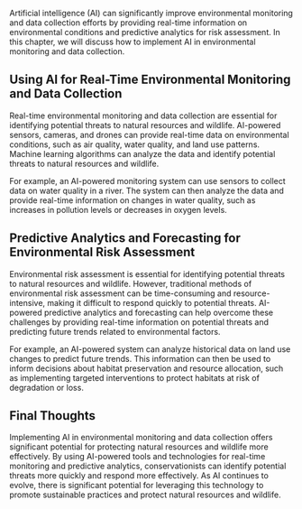 
Artificial intelligence (AI) can significantly improve environmental monitoring and data collection efforts by providing real-time information on environmental conditions and predictive analytics for risk assessment. In this chapter, we will discuss how to implement AI in environmental monitoring and data collection.

Using AI for Real-Time Environmental Monitoring and Data Collection
-------------------------------------------------------------------

Real-time environmental monitoring and data collection are essential for identifying potential threats to natural resources and wildlife. AI-powered sensors, cameras, and drones can provide real-time data on environmental conditions, such as air quality, water quality, and land use patterns. Machine learning algorithms can analyze the data and identify potential threats to natural resources and wildlife.

For example, an AI-powered monitoring system can use sensors to collect data on water quality in a river. The system can then analyze the data and provide real-time information on changes in water quality, such as increases in pollution levels or decreases in oxygen levels.

Predictive Analytics and Forecasting for Environmental Risk Assessment
----------------------------------------------------------------------

Environmental risk assessment is essential for identifying potential threats to natural resources and wildlife. However, traditional methods of environmental risk assessment can be time-consuming and resource-intensive, making it difficult to respond quickly to potential threats. AI-powered predictive analytics and forecasting can help overcome these challenges by providing real-time information on potential threats and predicting future trends related to environmental factors.

For example, an AI-powered system can analyze historical data on land use changes to predict future trends. This information can then be used to inform decisions about habitat preservation and resource allocation, such as implementing targeted interventions to protect habitats at risk of degradation or loss.

Final Thoughts
--------------

Implementing AI in environmental monitoring and data collection offers significant potential for protecting natural resources and wildlife more effectively. By using AI-powered tools and technologies for real-time monitoring and predictive analytics, conservationists can identify potential threats more quickly and respond more effectively. As AI continues to evolve, there is significant potential for leveraging this technology to promote sustainable practices and protect natural resources and wildlife.
